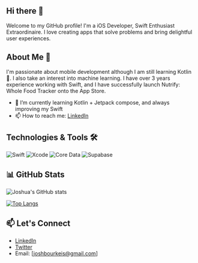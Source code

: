 ## Hi there 👋

Welcome to my GitHub profile! I'm a iOS Developer, Swift Enthusiast Extraordinaire. I love creating apps that solve problems and bring delightful user experiences.

## About Me 🙋

I'm passionate about mobile development although I am still learning Kotlin 🤦.  I also take an interest into machine learning. I have over 3 years experience working with Swift, and I have successfully launch Nutrify: Whole Food Tracker onto the App Store.

- 🌱 I’m currently learning Kotlin + Jetpack compose, and always improving my Swift
- 📫 How to reach me: [LinkedIn](www.linkedin.com/in/josh-bourke)

## Technologies & Tools 🛠️

![Swift](https://img.shields.io/badge/-Swift-FA7343?style=flat-square&logo=swift&logoColor=white)
![Xcode](https://img.shields.io/badge/-Xcode-1575F9?style=flat-square&logo=xcode&logoColor=white)
![Core Data](https://img.shields.io/badge/-Core%20Data-FFD700?style=flat-square)
![Supabase](https://img.shields.io/badge/-Supabase-3ECF8E?style=flat-square&logo=supabase&logoColor=white)


## 📊 GitHub Stats

![Joshua's GitHub stats](https://github-readme-stats.vercel.app/api?username=joshuabourke&show_icons=true&theme=radical)

[![Top Langs](https://github-readme-stats.vercel.app/api/top-langs/?username=joshuabourke&layout=compact&theme=radical)](https://github.com/joshuabourke/joshuabourke)

## 📫 Let's Connect

- [LinkedIn](https://www.linkedin.com/in/your-linkedin) 
- [Twitter](https://twitter.com/your-twitter)
- Email: [joshbourkeis@gmail.com]

<!--
**joshuabourke/joshuaBourke** is a ✨ _special_ ✨ repository because its `README.md` (this file) appears on your GitHub profile.

Here are some ideas to get you started:

- 🔭 I’m currently working on ...

- 👯 I’m looking to collaborate on ...
- 🤔 I’m looking for help with ...
- 💬 Ask me about ...
- 📫 How to reach me: ...
- 😄 Pronouns: ...
- ⚡ Fun fact: ...
-->

